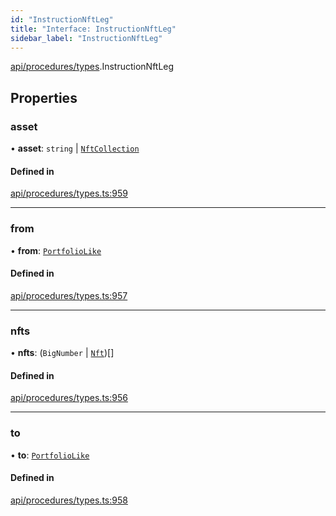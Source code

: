 ```yaml
---
id: "InstructionNftLeg"
title: "Interface: InstructionNftLeg"
sidebar_label: "InstructionNftLeg"
---
```


[api/procedures/types](../../../../../modules/API/Procedures/Types/Types.md).InstructionNftLeg

## Properties

### asset

• **asset**: `string` \| [`NftCollection`](../../../../../classes/API/Entities/Asset/NonFungible/NftCollection/NftCollection.md)

#### Defined in

[api/procedures/types.ts:959](https://github.com/PolymeshAssociation/polymesh-sdk/blob/49a0066c3/src/api/procedures/types.ts#L959)

___

### from

• **from**: [`PortfolioLike`](../../../../../modules/API/Entities/Types/Types.md#portfoliolike)

#### Defined in

[api/procedures/types.ts:957](https://github.com/PolymeshAssociation/polymesh-sdk/blob/49a0066c3/src/api/procedures/types.ts#L957)

___

### nfts

• **nfts**: (`BigNumber` \| [`Nft`](../../../../../classes/API/Entities/Asset/NonFungible/Nft/Nft.md))[]

#### Defined in

[api/procedures/types.ts:956](https://github.com/PolymeshAssociation/polymesh-sdk/blob/49a0066c3/src/api/procedures/types.ts#L956)

___

### to

• **to**: [`PortfolioLike`](../../../../../modules/API/Entities/Types/Types.md#portfoliolike)

#### Defined in

[api/procedures/types.ts:958](https://github.com/PolymeshAssociation/polymesh-sdk/blob/49a0066c3/src/api/procedures/types.ts#L958)
